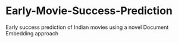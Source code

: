 # Early-Movie-Success-Prediction
Early success prediction of Indian movies using a novel Document Embedding approach
